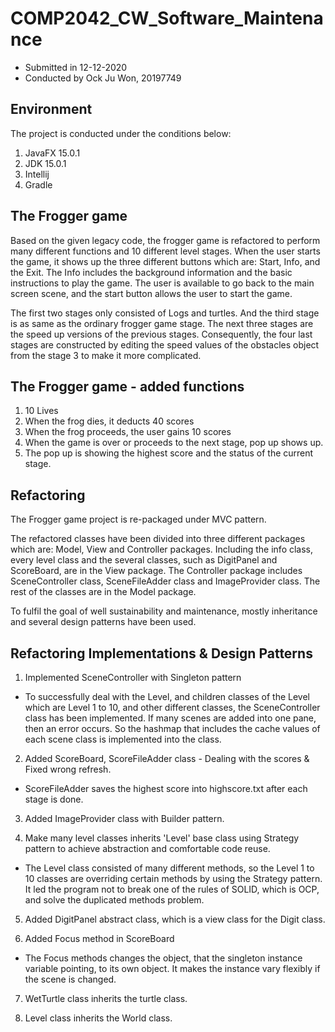 # COMP2042_CW_Software_Maintenance
* Submitted in 12-12-2020
* Conducted by Ock Ju Won, 20197749

## Environment
The project is conducted under the conditions below:

1. JavaFX 15.0.1
2. JDK 15.0.1
3. Intellij
4. Gradle

## The Frogger game
Based on the given legacy code, the frogger game is refactored to perform many different functions and 10 different level stages. When the user starts the game, it shows up the three different buttons which are: Start, Info, and the Exit. The Info includes the background information and the basic instructions to play the game. The user is available to go back to the main screen scene, and the start button allows the user to start the game.

The first two stages only consisted of Logs and turtles. And the third stage is as same as the ordinary frogger game stage. The next three stages are the speed up versions of the previous stages. Consequently, the four last stages are constructed by editing the speed values of the obstacles object from the stage 3 to make it more complicated.

## The Frogger game - added functions

1. 10 Lives
2. When the frog dies, it deducts 40 scores
3. When the frog proceeds, the user gains 10 scores
4. When the game is over or proceeds to the next stage, pop up shows up.
5. The pop up is showing the highest score and the status of the current stage.

## Refactoring

The Frogger game project is re-packaged under MVC pattern.

The refactored classes have been divided into three different packages which are: Model, View and Controller packages. Including the info class, every level class and the several classes, such as DigitPanel and ScoreBoard, are in the View package. The Controller package includes SceneController class, SceneFileAdder class and ImageProvider class. The rest of the classes are in the Model package.

To fulfil the goal of well sustainability and maintenance, mostly inheritance and several design patterns have been used.

## Refactoring Implementations & Design Patterns

1. Implemented SceneController with Singleton pattern
* To successfully deal with the Level, and children classes of the Level which are Level 1 to 10, and other different classes, the SceneController class has been implemented. If many scenes are added into one pane, then an error occurs. So the hashmap that includes the cache values of each scene class is implemented into the class.

2. Added ScoreBoard, ScoreFileAdder class - Dealing with the scores & Fixed wrong refresh.
* ScoreFileAdder saves the highest score into highscore.txt after each stage is done.

3. Added ImageProvider class with Builder pattern.

4. Make many level classes inherits 'Level' base class using Strategy pattern to achieve abstraction and comfortable code reuse.
* The Level class consisted of many different methods, so the Level 1 to 10 classes are overriding certain methods by using the Strategy pattern. It led the program not to break one of the rules of SOLID, which is OCP, and solve the duplicated methods problem.

5. Added DigitPanel abstract class, which is a view class for the Digit class.

6. Added Focus method in ScoreBoard
* The Focus methods changes the object, that the singleton instance variable pointing, to its own object. It makes the instance vary flexibly if the scene is changed.

7. WetTurtle class inherits the turtle class.

8. Level class inherits the World class.
